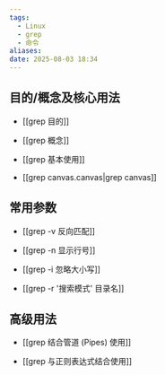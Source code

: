 ```yaml
---
tags:
  - Linux
  - grep
  - 命令
aliases: 
date: 2025-08-03 18:34
---
```


## 目的/概念及核心用法

- [[grep 目的]]
	
- [[grep 概念]]
	
- [[grep 基本使用]]

- [[grep canvas.canvas|grep canvas]]

## 常用参数

- [[grep -v 反向匹配]]
	
- [[grep -n 显示行号]]
	
- [[grep -i 忽略大小写]]
	
- [[grep -r '搜索模式' 目录名]]

## 高级用法

- [[grep 结合管道 (Pipes) 使用]]
	
- [[grep 与正则表达式结合使用]]
